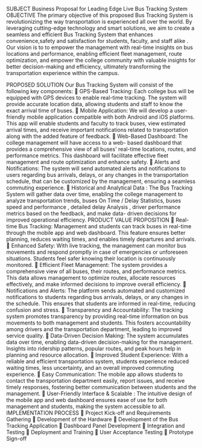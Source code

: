 SUBJECT
Business Proposal for Leading Edge Live Bus Tracking System
OBJECTIVE
The primary objective of this proposed Bus Tracking System is revolutionizing the
way transportation is experienced all over the world. By
leveraging cutting-edge technology and smart solutions, we aim to create a seamless
and efficient Bus Tracking System that enhances convenience,safety and satisfaction
for students, faculty, and staff alike . Our vision is to to empower the management
with real-time insights on bus locations and performance, enabling efficient fleet
management, route optimization, and empower the college community with
valuable insights for better decision-making and efficiency, ultimately transforming
the transportation experience within the campus.

PROPOSED SOLUTION
Our Bus Tracking System will consist of the following key components:
 GPS-Based Tracking: Each college bus will be equipped with GPS devices to
enable real-time tracking. The system will provide accurate location data, allowing students and staff to know the exact arrival time of buses.
 Mobile Application: We will develop a user-friendly mobile application
compatible with both Android and iOS platforms. This app will enable students
and faculty to track buses, view estimated arrival times, and receive important
notifications related to transportation along with the added feature of feedback.
 Web-Based Dashboard: The college management will have access to a web- based dashboard that provides a comprehensive view of all buses' real-time
locations, routes, and performance metrics. This dashboard will facilitate
effective fleet management and route optimization and enhance safety.
 Alerts and Notifications: The system will send automated alerts and notifications
to users regarding bus arrivals, delays, or any changes in the transportation
schedule, that can be customized by the management, ensuring a seamless
commuting experience.  Historical and Analytical Data : The Bus Tracking System will gather data over
time, enabling the college management to analyze transportation trends, buses
On Time / Delay Statistics, buses speed and performance , detailed delay
Analysis , driver performance metrics based on the feedback, and make data- driven decisions for improved operational efficiency.
PRODUCT VALUE PROPOSITION
 Real-time Bus Tracking: Management and students can track buses in real-time
through the mobile app and web dashboard. This feature ensures better
planning, reduces waiting times, and enables timely departures and arrivals.
 Enhanced Safety: With live tracking, the management can monitor bus
movements and respond promptly in case of emergencies or unforeseen
situations. Students feel safer knowing their location is continuously monitored.
 Efficient Fleet Management: The system provides a comprehensive view of all
buses, their routes, and performance metrics. This data allows management to
optimize routes, allocate resources effectively, and make informed decisions to
improve overall efficiency.
 Notifications and Alerts: The platform sends automated and customized
notifications to students regarding bus arrivals, delays, or any changes in the
schedule. This ensures that students are informed in real-time, reducing
confusion and stress. 
 Transparency and Accountability: The tracking system promotes transparency
by providing real-time information on bus movements to both management and
students. This fosters accountability among drivers and the transportation
department, leading to improved service quality.  Data-Driven Decision Making: The system accumulates data over time, enabling
data-driven decision-making for the management. Insights into ridership
patterns, popular routes, and peak hours help in planning and resource
allocation.
 Improved Student Experience: With a reliable and efficient transportation
system, students experience reduced waiting times, less uncertainty, and an
overall improved commuting experience.  Easy Communication: The mobile app allows students to contact the
transportation department easily, report issues, and receive timely responses, fostering better communication between students and the management.
 User-Friendly Interface & Scalable : The intuitive design of the mobile app and
web dashboard ensures ease of use for both management and students, making
the system accessible to all.
IMPLEMENTATION PROCESS
 Project Kick-off and Requirements Gathering
 Development of the Hardware
 Development of the Bus Tracking Application
 Dashboard Panel Development
 Integration and Testing
 Deployment and Training
 User Acceptance Testing
 Prototype Sign-off

